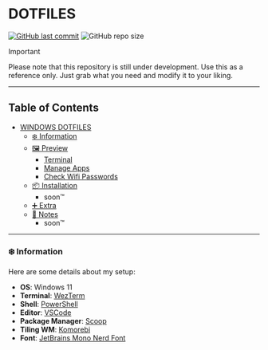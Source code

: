 # DOTFILES

[![GitHub last commit](https://img.shields.io/github/last-commit/davinjason09/dotfiles?style=for-the-badge&color=89DCEB)](../../commits/main)
![GitHub repo size](https://img.shields.io/github/repo-size/davinjason09/dotfiles?style=for-the-badge&color=CBA6F7)

> [!IMPORTANT]
>
> Please note that this repository is still under development. Use this as a reference only. Just grab what you need and modify it to your liking.

---

## Table of Contents
- [WINDOWS DOTFILES](#windows-dotfiles)
  - [❄️ Information](#information)
  - [🖼️ Preview](#preview)
    - [Terminal](#terminal)
    - [Manage Apps](#manage-apps)
    - [Check Wifi Passwords](#check-wifi-passwords)
  - [📦 Installation](#installation)
    - soon™
  - [➕ Extra](#extra)
  - [📝 Notes](#notes)
    - soon™

---

### ❄️ Information

Here are some details about my setup:
- **OS**: Windows 11
- **Terminal**: [WezTerm](https://github.com/wez/wezterm)
- **Shell**: [PowerShell](https://github.com/PowerShell/PowerShell)
- **Editor**: [VSCode](https://code.visualstudio.com/)
- **Package Manager**: [Scoop](https://scoop.sh/)
- **Tiling WM**: [Komorebi](https://github.com/LGUG2Z/komorebi)
- **Font**: [JetBrains Mono Nerd Font](https://github.com/ryanoasis/nerd-fonts/blob/master/patched-fonts/JetBrainsMono)